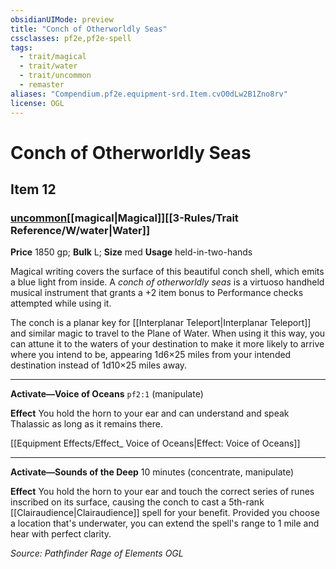 ```yaml
---
obsidianUIMode: preview
title: "Conch of Otherworldly Seas"
cssclasses: pf2e,pf2e-spell
tags:
  - trait/magical
  - trait/water
  - trait/uncommon
  - remaster
aliases: "Compendium.pf2e.equipment-srd.Item.cvO0dLw2B1Zno8rv"
license: OGL
---
```

# Conch of Otherworldly Seas
## Item 12
### [uncommon](uncommon.md "Uncommon Rarity Trait")[[magical|Magical]][[3-Rules/Trait Reference/W/water|Water]]


**Price** 1850 gp; 
**Bulk** L; **Size** med
**Usage** held-in-two-hands

Magical writing covers the surface of this beautiful conch shell, which emits a blue light from inside. A _conch of otherworldly seas_ is a virtuoso handheld musical instrument that grants a +2 item bonus to Performance checks attempted while using it.

The conch is a planar key for [[Interplanar Teleport|Interplanar Teleport]] and similar magic to travel to the Plane of Water. When using it this way, you can attune it to the waters of your destination to make it more likely to arrive where you intend to be, appearing 1d6×25 miles from your intended destination instead of 1d10×25 miles away.

* * *

**Activate—Voice of Oceans** `pf2:1` (manipulate)

**Effect** You hold the horn to your ear and can understand and speak Thalassic as long as it remains there.

[[Equipment Effects/Effect_ Voice of Oceans|Effect: Voice of Oceans]]

* * *

**Activate—Sounds of the Deep** 10 minutes (concentrate, manipulate)

**Effect** You hold the horn to your ear and touch the correct series of runes inscribed on its surface, causing the conch to cast a 5th-rank [[Clairaudience|Clairaudience]] spell for your benefit. Provided you choose a location that's underwater, you can extend the spell's range to 1 mile and hear with perfect clarity.

*Source: Pathfinder Rage of Elements*
*OGL*
